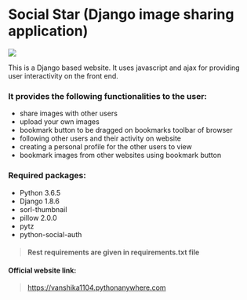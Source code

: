 # Social Star (Django image sharing application)
![](https://encrypted-tbn0.gstatic.com/images?q=tbn:ANd9GcSNE8CO_Q97R1LubyHvEFJQUSYVOjQHguV19FDzOp8lUN4__HdvZQ)



This is a Django based website.
It uses javascript and ajax for providing user interactivity on the front end.

### It provides the following functionalities to the user:

- share images with other users
- upload your own images
- bookmark button to be dragged on bookmarks toolbar of browser
- following other users and their activity on website
- creating a personal profile for the other users to view
- bookmark images from other websites using bookmark button

### Required packages:
- Python 3.6.5
- Django 1.8.6
- sorl-thumbnail
- pillow 2.0.0
- pytz
- python-social-auth

> #### Rest requirements are given in requirements.txt file

#### Official website link:
> https://vanshika1104.pythonanywhere.com
